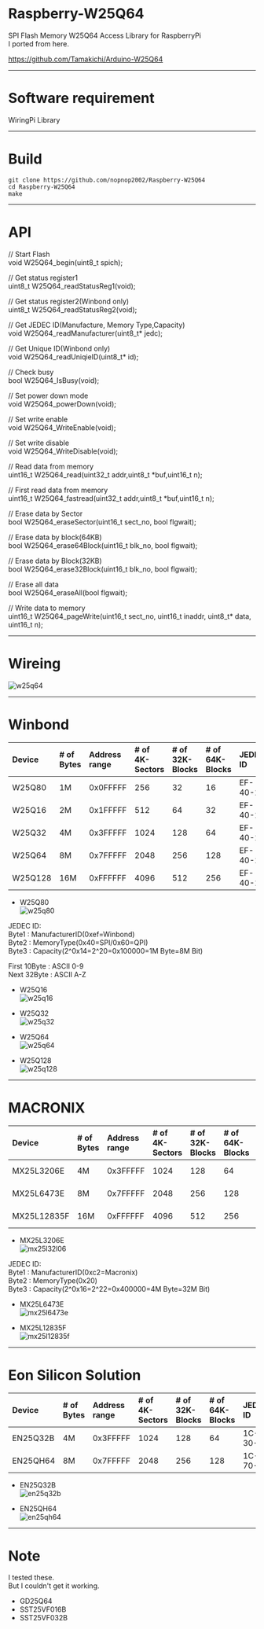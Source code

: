 # Raspberry-W25Q64

SPI Flash Memory W25Q64 Access Library for RaspberryPi  
I ported from here.  

https://github.com/Tamakichi/Arduino-W25Q64

---

# Software requirement

WiringPi Library   

---

# Build
```
git clone https://github.com/nopnop2002/Raspberry-W25Q64
cd Raspberry-W25Q64
make
```

---

# API

// Start Flash  
void W25Q64_begin(uint8_t spich);  

// Get status register1  
uint8_t W25Q64_readStatusReg1(void);  

// Get status register2(Winbond only)  
uint8_t W25Q64_readStatusReg2(void);  

// Get JEDEC ID(Manufacture, Memory Type,Capacity)  
void W25Q64_readManufacturer(uint8_t* jedc);  

// Get Unique ID(Winbond only)  
void W25Q64_readUniqieID(uint8_t* id);  

// Check busy  
bool W25Q64_IsBusy(void);  

// Set power down mode  
void W25Q64_powerDown(void);  

// Set write enable  
void W25Q64_WriteEnable(void);  

// Set write disable  
void W25Q64_WriteDisable(void);  

// Read data from memory  
uint16_t W25Q64_read(uint32_t addr,uint8_t *buf,uint16_t n);

// First read data from memory  
uint16_t W25Q64_fastread(uint32_t addr,uint8_t *buf,uint16_t n);  

// Erase data by Sector  
bool W25Q64_eraseSector(uint16_t sect_no, bool flgwait);  

// Erase data by block(64KB)  
bool W25Q64_erase64Block(uint16_t blk_no, bool flgwait);  

// Erase data by Block(32KB)  
bool W25Q64_erase32Block(uint16_t blk_no, bool flgwait);  

// Erase all data  
bool W25Q64_eraseAll(bool flgwait);  

// Write data to memory  
uint16_t W25Q64_pageWrite(uint16_t sect_no, uint16_t inaddr, uint8_t* data, uint16_t n);  

---

# Wireing  

![w25q64](https://cloud.githubusercontent.com/assets/6020549/24319836/446fbc52-116b-11e7-9269-c4769eb4d8f9.jpg)

---

# Winbond

|Device|# of Bytes|Address range|# of 4K-Sectors|# of 32K-Blocks|# of 64K-Blocks|JEDEC ID|
|:---|:---|:---|:---|:---|:---|:---|
|W25Q80|1M|0x0FFFFF|256|32|16|EF-40-14|
|W25Q16|2M|0x1FFFFF|512|64|32|EF-40-15|
|W25Q32|4M|0x3FFFFF|1024|128|64|EF-40-16|
|W25Q64|8M|0x7FFFFF|2048|256|128|EF-40-17|
|W25Q128|16M|0xFFFFFF|4096|512|256|EF-40-18|

- W25Q80   
![w25q80](https://user-images.githubusercontent.com/6020549/81263649-05266180-907b-11ea-9508-eb5468807b08.jpg)

JEDEC ID:  
Byte1 : ManufacturerID(0xef=Winbond)  
Byte2 : MemoryType(0x40=SPI/0x60=QPI)  
Byte3 : Capacity(2^0x14=2^20=0x100000=1M Byte=8M Bit)  

First 10Byte : ASCII 0-9  
Next 32Byte : ASCII A-Z  

- W25Q16   
![w25q16](https://user-images.githubusercontent.com/6020549/81263655-0788bb80-907b-11ea-89ae-092459ec8fad.jpg)

- W25Q32   
![w25q32](https://user-images.githubusercontent.com/6020549/81263666-0bb4d900-907b-11ea-9a55-f90f2a60bd5b.jpg)

- W25Q64   
![w25q64](https://user-images.githubusercontent.com/6020549/81263674-0fe0f680-907b-11ea-83dc-f806963e34ae.jpg)

- W25Q128   
![w25q128](https://user-images.githubusercontent.com/6020549/81263679-12435080-907b-11ea-989e-8f8aa7fd80d0.jpg)

---

# MACRONIX   

|Device|# of Bytes|Address range|# of 4K-Sectors|# of 32K-Blocks|# of 64K-Blocks|JEDEC ID|
|:---|:---|:---|:---|:---|:---|:---|
|MX25L3206E|4M|0x3FFFFF|1024|128|64|C2-20-16|
|MX25L6473E|8M|0x7FFFFF|2048|256|128|C2-20-17|
|MX25L12835F|16M|0xFFFFFF|4096|512|256|C2-20-18|

- MX25L3206E   
![mx25l32l06](https://user-images.githubusercontent.com/6020549/83100824-c4ef5780-a0eb-11ea-8070-2c26d633c7aa.jpg)

JEDEC ID:  
Byte1 : ManufacturerID(0xc2=Macronix)  
Byte2 : MemoryType(0x20)  
Byte3 : Capacity(2^0x16=2^22=0x400000=4M Byte=32M Bit)  

- MX25L6473E   
![mx25l6473e](https://user-images.githubusercontent.com/6020549/81268559-0eb3c780-9083-11ea-8763-71759eb664b2.jpg)

- MX25L12835F   
![mx25l12835f](https://user-images.githubusercontent.com/6020549/81371510-04e99d00-9133-11ea-94f7-3fdac64b8e38.jpg)

---

# Eon Silicon Solution   

|Device|# of Bytes|Address range|# of 4K-Sectors|# of 32K-Blocks|# of 64K-Blocks|JEDEC ID|
|:---|:---|:---|:---|:---|:---|:---|
|EN25Q32B|4M|0x3FFFFF|1024|128|64|1C-30-16|
|EN25QH64|8M|0x7FFFFF|2048|256|128|1C-70-17|

- EN25Q32B   
![en25q32b](https://user-images.githubusercontent.com/6020549/113461820-29401d80-9459-11eb-8eb8-d59331381e5c.jpg)

- EN25QH64   
![en25qh64](https://user-images.githubusercontent.com/6020549/85917565-22ff8e00-b896-11ea-8352-3aa9c55aafbb.jpg)

---

# Note   
I tested these.   
But I couldn't get it working.   
- GD25Q64   
- SST25VF016B   
- SST25VF032B   
